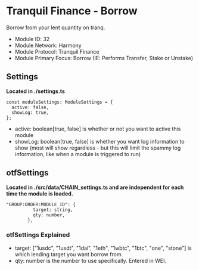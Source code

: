 # Tranquil Finance - Borrow
Borrow from your lent quantity on tranq.

* Module ID: 32
* Module Network: Harmony
* Module Protocol: Tranquil Finance
* Module Primary Focus: Borrow (IE: Performs Transfer, Stake or Unstake)

## Settings
**Located in ./settings.ts**
```
const moduleSettings: ModuleSettings = {
  active: false,
  showLog: true,
};
```

* active: boolean[true, false] is whether or not you want to active this module
* showLog: boolean[true, false] is whether you want log information to show (most will show regardless - but this will limit the spammy log information, like when a module is triggered to run)

## otfSettings
**Located in ./src/data/CHAIN_settings.ts and are independent for each time the module is loaded.**
```
"GROUP:ORDER:MODULE_ID": {
          target: string,
          qty: number,
        },
```

### otfSettings Explained
* target: ["1usdc", "1usdt", "1dai", "1eth", "1wbtc", "1btc", "one", "stone"] is which lending target you want borrow from.
* qty: number is the number to use specifically.  Entered in WEI.
